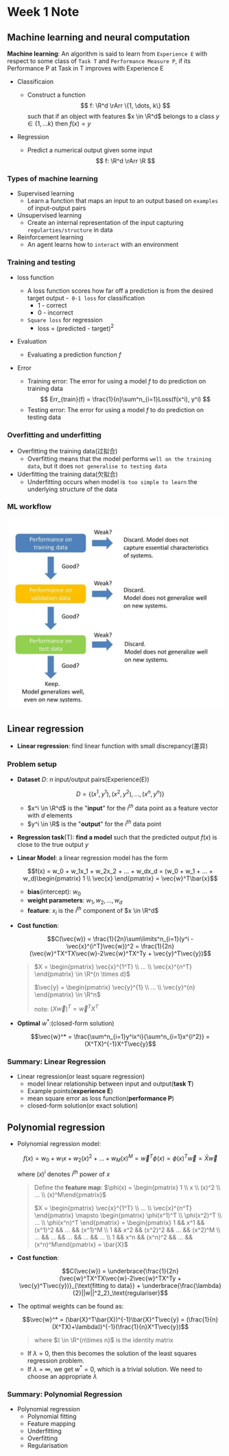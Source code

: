 # Week 1 Note

## Machine learning and neural computation

**Machine learning**: An algorithm is said to learn from `Experience E` with respect to some class of `Task T` and `Performance Measure P`, if its Performance P at Task in T improves with Experience E

- Classificaion
  - Construct a function
    $$
      f: \R^d \rArr \{1, \dots, k\}
    $$
    such that if an object with features $x \in \R^d$ belongs to a class $y \in \{1, ... k\}$ then $f(x) = y$

- Regression
  - Predict a numerical output given some input
    $$
      f: \R^d \rArr \R
    $$

### Types of machine learning

- Supervised learning
  - Learn a function that maps an input to an output based on `examples` of input-output pairs
- Unsupervised learning
  - Create an internal representation of the input capturing `regularties/structure` in data
- Reinforcement learning
  - An agent learns how to `interact` with an environment

### Training and testing

- loss function
  - A loss function scores how far off a prediction is from the desired target output
  -` 0-1 loss` for classification
    - 1 - correct
    - 0 - incorrect
  - `Square loss` for regression
    - loss = (predicted - target)$^2$

- Evaluation
  - Evaluating a prediction function $f$

- Error
  - Training error: The error for using a model $f$ to do prediction on training data
    $$
      Err_{train}(f) = \frac{1}{n}\sum^n_{i=1}Loss(f(x^i), y^i)
    $$
  - Testing error: The error for using a model $f$ to do prediction on testing data

### Overfitting and underfitting

- Overfitting the training data(过拟合)
  - Overfitting means that the model performs `well on the training data`, but it does `not generalise to testing data`
- Uderfitting the training data(欠拟合)
  - Underfitting occurs when model is` too simple to learn` the underlying structure of the data

### ML workflow

![](../images/Week%201/Screenshot%202024-04-12%20100935.png)

## Linear regression

- **Linear regression**: find linear function with small discrepancy(差异)

### Problem setup

- **Dataset** $D$: $n$ input/output pairs(Experience(E))

  $$D = \{(x^1, y^1), (x^2, y^2),...,(x^n,y^n)\}$$

  - $x^i \in \R^d$ is the "**input**" for the $i^{th}$ data point as a feature vector with $d$ elements
  - $y^i \in \R$ is the "**output**" for the $i^{th}$ data point

- **Regression task**(T): **find a model** such that the predicted output $f(x)$ is close to the true output $y$

- **Linear Model**: a linear regression model has the form

  $$f(x) = w_0 + w_1x_1 + w_2x_2 + ... + w_dx_d = (w_0 + w_1 + ... + w_d)\begin{pmatrix} 1 \\ \vec{x} \end{pmatrix} = \vec{w}^T\bar{x}$$

  - **bias**(intercept): $w_0$
  - **weight parameters**: $w_1, w_2, ..., w_d$
  - **feature**: $x_i$ is the $i^{th}$ component of $x \in \R^d$

- **Cost function**: 

  $$C(\vec{w}) = \frac{1}{2n}\sum\limits^n_{i=1}(y^i - \vec{x}^{i^T}\vec{w})^2 = \frac{1}{2n}(\vec{w}^TX^TX\vec{w}-2\vec{w}^TX^Ty + \vec{y}^T\vec{y})$$

  > $X = \begin{pmatrix} \vec{x}^{1^T} \\  ... \\ \vec{x}^{n^T} \end{pmatrix} \in \R^{n \times d}$
  >
  > $\vec{y} = \begin{pmatrix} \vec{y}^{1} \\  ... \\ \vec{y}^{n} \end{pmatrix} \in \R^n$
  > 
  > note: $(X\vec{w})^T = \vec{w}^TX^T$

- **Optimal** $w^*$:(closed-form solution)

  $$\vec{w}^* = \frac{\sum^n_{i=1}y^ix^i}{\sum^n_{i=1}x^{i^2}} = (X^TX)^{-1}X^T\vec{y}$$

### Summary: Linear Regression

- Linear regression(or least square regression)
  - model linear relationship between input and output(**task T**)
  - Example points(**experience E**)
  - mean square error as loss function(**performance P**)
  - closed-form solution(or exact solution)

## Polynomial regression

- Polynomial regression model:

  $$f(x) = w_0 + w_1x + w_2(x)^2 + ... + w_M(x)^M = \vec{w}^T\phi(x) = \phi(x)^T\vec{w} = \bar{X}\vec{w}$$

  where $(x)^i$ denotes $i^{th}$ power of $x$

  > Define the **feature map**: $\phi(x) = \begin{pmatrix} 1 \\  x \\ (x)^2  \\ ... \\ (x)^M\end{pmatrix}$
  >
  > $X = \begin{pmatrix} \vec{x}^{1^T} \\  ... \\ \vec{x}^{n^T} \end{pmatrix} \mapsto \begin{pmatrix} \phi(x^1)^T \\ \phi(x^2)^T \\ ... \\ \phi(x^n)^T \end{pmatrix} = \begin{pmatrix} 1 && x^1 && (x^1)^2 && ... &&  (x^1)^M \\ 1 && x^2 && (x^2)^2 && ... &&  (x^2)^M \\ ... && ... && ... && ... && ... \\ 1 && x^n && (x^n)^2 && ... &&  (x^n)^M\end{pmatrix} = \bar{X}$

- **Cost function**:

  $$C(\vec{w}) = \underbrace{\frac{1}{2n}(\vec{w}^TX^TX\vec{w}-2\vec{w}^TX^Ty + \vec{y}^T\vec{y})}_{\text{fitting to data}} + \underbrace{\frac{\lambda}{2}||w||^2_2}_\text{regulariser}$$

- The optimal weights can be found as:

  $$\vec{w}^* = (\bar{X}^T\bar{X})^{-1}\bar{X}^T\vec{y} = (\frac{1}{n}(X^TX)+\lambda𝕀)^{-1}(\frac{1}{n}X^T\vec{y})$$

  > where $𝕀 \in \R^{n\times n}$ is the identity matrix

  - If $\lambda = 0$, then this becomes the solution of the least squares regression problem.
  - If $\lambda = \infty$, we get $w^* = 0$, which is a trivial solution. We need to choose an appropriate $\lambda$

### Summary: Polynomial Regression

- Polynomial regression
  - Polynomial fitting
  - Feature mapping
  - Underfitting
  - Overfitting
  - Regularisation